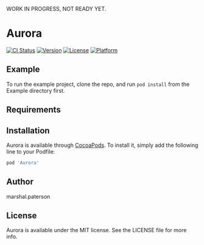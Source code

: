 WORK IN PROGRESS, NOT READY YET.

# Aurora

[![CI Status](https://img.shields.io/travis/marshal.paterson/Aurora.svg?style=flat)](https://travis-ci.org/marshal.paterson/Aurora)
[![Version](https://img.shields.io/cocoapods/v/Aurora.svg?style=flat)](https://cocoapods.org/pods/Aurora)
[![License](https://img.shields.io/cocoapods/l/Aurora.svg?style=flat)](https://cocoapods.org/pods/Aurora)
[![Platform](https://img.shields.io/cocoapods/p/Aurora.svg?style=flat)](https://cocoapods.org/pods/Aurora)

## Example

To run the example project, clone the repo, and run `pod install` from the Example directory first.

## Requirements

## Installation

Aurora is available through [CocoaPods](https://cocoapods.org). To install
it, simply add the following line to your Podfile:

```ruby
pod 'Aurora'
```

## Author

marshal.paterson

## License

Aurora is available under the MIT license. See the LICENSE file for more info.
